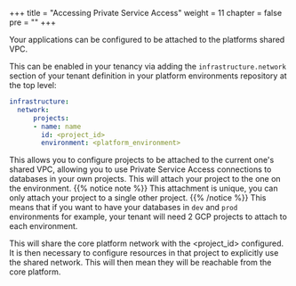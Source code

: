 +++
title = "Accessing Private Service Access"
weight = 11
chapter = false
pre = ""
+++


Your applications can be configured to be attached to the platforms shared VPC.

This can be enabled in your tenancy via adding the `infrastructure.network` section of your tenant definition in your platform environments repository at the top level:

```yaml
infrastructure:
  network:
      projects:
      - name: name
        id: <project_id>
        environment: <platform_environment>
```

This allows you to configure projects to be attached to the current one's shared VPC, allowing you to use Private Service Access connections to databases in your own projects. This will attach your project to the one on the environment.
{{% notice note %}}
  This attachment is unique, you can only attach your project to a single other project.
{{% /notice %}}
This means that if you want to have your databases in `dev` and `prod` environments for example, your tenant will need 2 GCP projects to attach to each environment.

This will share the core platform network with the <project_id> configured. It is then necessary to configure resources in that project to explicitly use the shared network. This will then mean they will be reachable from the core platform.
